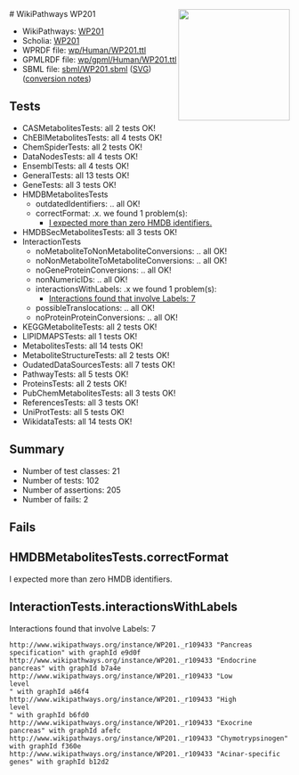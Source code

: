 <img style="float: right; width: 200px" src="../logo.png" />
# WikiPathways WP201

* WikiPathways: [WP201](https://identifiers.org/wikipathways:WP201)
* Scholia: [WP201](https://scholia.toolforge.org/wikipathways/WP201)
* WPRDF file: [wp/Human/WP201.ttl](../wp/Human/WP201.ttl)
* GPMLRDF file: [wp/gpml/Human/WP201.ttl](../wp/gpml/Human/WP201.ttl)
* SBML file: [sbml/WP201.sbml](../sbml/WP201.sbml) ([SVG](../sbml/WP201.svg)) ([conversion notes](../sbml/WP201.txt))

## Tests
* CASMetabolitesTests: all 2 tests OK!
* ChEBIMetabolitesTests: all 4 tests OK!
* ChemSpiderTests: all 2 tests OK!
* DataNodesTests: all 4 tests OK!
* EnsemblTests: all 4 tests OK!
* GeneralTests: all 13 tests OK!
* GeneTests: all 3 tests OK!
* HMDBMetabolitesTests
    * outdatedIdentifiers: .. all OK!
    * correctFormat: .x. we found 1 problem(s):
        * [I expected more than zero HMDB identifiers.](#ad154c1e)
* HMDBSecMetabolitesTests: all 3 tests OK!
* InteractionTests
    * noMetaboliteToNonMetaboliteConversions: .. all OK!
    * noNonMetaboliteToMetaboliteConversions: .. all OK!
    * noGeneProteinConversions: .. all OK!
    * nonNumericIDs: .. all OK!
    * interactionsWithLabels: .x we found 1 problem(s):
        * [Interactions found that involve Labels: 7](#630d267e)
    * possibleTranslocations: .. all OK!
    * noProteinProteinConversions: .. all OK!
* KEGGMetaboliteTests: all 2 tests OK!
* LIPIDMAPSTests: all 1 tests OK!
* MetabolitesTests: all 14 tests OK!
* MetaboliteStructureTests: all 2 tests OK!
* OudatedDataSourcesTests: all 7 tests OK!
* PathwayTests: all 5 tests OK!
* ProteinsTests: all 2 tests OK!
* PubChemMetabolitesTests: all 3 tests OK!
* ReferencesTests: all 3 tests OK!
* UniProtTests: all 5 tests OK!
* WikidataTests: all 14 tests OK!


## Summary

* Number of test classes: 21
* Number of tests: 102
* Number of assertions: 205
* Number of fails: 2

## Fails

<a name="ad154c1e" />

## HMDBMetabolitesTests.correctFormat

I expected more than zero HMDB identifiers.
<a name="630d267e" />

## InteractionTests.interactionsWithLabels

Interactions found that involve Labels: 7
```
http://www.wikipathways.org/instance/WP201._r109433 "Pancreas specification" with graphId e9d0f
http://www.wikipathways.org/instance/WP201._r109433 "Endocrine pancreas" with graphId b7a4e
http://www.wikipathways.org/instance/WP201._r109433 "Low
level
" with graphId a46f4
http://www.wikipathways.org/instance/WP201._r109433 "High 
level
" with graphId b6fd0
http://www.wikipathways.org/instance/WP201._r109433 "Exocrine pancreas" with graphId afefc
http://www.wikipathways.org/instance/WP201._r109433 "Chymotrypsinogen" with graphId f360e
http://www.wikipathways.org/instance/WP201._r109433 "Acinar-specific genes" with graphId b12d2
```


